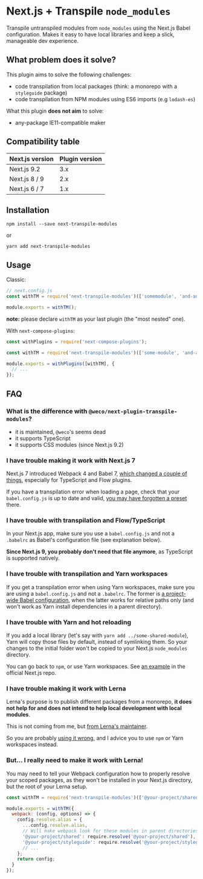 # Next.js + Transpile `node_modules`

Transpile untranspiled modules from `node_modules` using the Next.js Babel configuration.
Makes it easy to have local libraries and keep a slick, manageable dev experience.

## What problem does it solve?

This plugin aims to solve the following challenges:

- code transpilation from local packages (think: a monorepo with a `styleguide` package)
- code transpilation from NPM modules using ES6 imports (e.g `lodash-es`)

What this plugin **does not aim** to solve:

- any-package IE11-compatible maker

## Compatibility table

| Next.js version | Plugin version |
| --------------- | -------------- |
| Next.js 9.2     | 3.x            |
| Next.js 8 / 9   | 2.x            |
| Next.js 6 / 7   | 1.x            |

## Installation

```
npm install --save next-transpile-modules
```

or

```
yarn add next-transpile-modules
```

## Usage

Classic:

```js
// next.config.js
const withTM = require('next-transpile-modules')(['somemodule', 'and-another']);

module.exports = withTM();
```

**note:** please declare `withTM` as your last plugin (the "most nested" one).

With `next-compose-plugins`:

```js
const withPlugins = require('next-compose-plugins');

const withTM = require('next-transpile-modules')(['some-module', 'and-another']);

module.exports = withPlugins([withTM], {
  // ...
});
```

## FAQ

### What is the difference with `@weco/next-plugin-transpile-modules`?

- it is maintained, `@weco`'s seems dead
- it supports TypeScript
- it supports CSS modules (since Next.js 9.2)

### I have trouble making it work with Next.js 7

Next.js 7 introduced Webpack 4 and Babel 7, [which changed a couple of things](https://github.com/zeit/next.js/issues/5393#issuecomment-458517433), especially for TypeScript and Flow plugins.

If you have a transpilation error when loading a page, check that your `babel.config.js` is up to date and valid, [you may have forgotten a preset](https://github.com/martpie/next-transpile-modules/issues/1#issuecomment-427749256) there.

### I have trouble with transpilation and Flow/TypeScript

In your Next.js app, make sure you use a `babel.config.js` and not a `.babelrc` as Babel's configuration file (see explanation below).

**Since Next.js 9, you probably don't need that file anymore**, as TypeScript is supported natively.

### I have trouble with transpilation and Yarn workspaces

If you get a transpilation error when using Yarn workspaces, make sure you are using a `babel.config.js` and not a `.babelrc`. The former is [a project-wide Babel configuration](https://babeljs.io/docs/en/config-files), when the latter works for relative paths only (and won't work as Yarn install dependencies in a parent directory).

### I have trouble with Yarn and hot reloading

If you add a local library (let's say with `yarn add ../some-shared-module`), Yarn will copy those files by default, instead of symlinking them. So your changes to the initial folder won't be copied to your Next.js `node_modules` directory.

You can go back to `npm`, or use Yarn workspaces. See [an example](https://github.com/zeit/next.js/tree/canary/examples/with-yarn-workspaces) in the official Next.js repo.

### I have trouble making it work with Lerna

Lerna's purpose is to publish different packages from a monorepo, **it does not help for and does not intend to help local development with local modules**.

This is not coming from me, but [from Lerna's maintainer](https://github.com/lerna/lerna/issues/1243#issuecomment-401396850).

So you are probably [using it wrong](https://github.com/martpie/next-transpile-modules/issues/5#issuecomment-441501107), and I advice you to use `npm` or Yarn workspaces instead.

### But... I really need to make it work with Lerna!

You may need to tell your Webpack configuration how to properly resolve your scoped packages, as they won't be installed in your Next.js directory, but the root of your Lerna setup.

```js
const withTM = require('next-transpile-modules')(['@your-project/shared', '@your-project/styleguide']);

module.exports = withTM({
  webpack: (config, options) => {
    config.resolve.alias = {
      ...config.resolve.alias,
      // Will make webpack look for these modules in parent directories
      '@your-project/shared': require.resolve('@your-project/shared'),
      '@your-project/styleguide': require.resolve('@your-project/styleguide')
      // ...
    };
    return config;
  }
});
```
